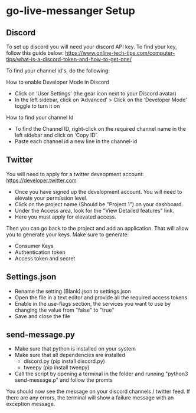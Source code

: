 # go-live-messanger Setup

## Discord

To set up discord you will need your discord API key. To find your key, follow this guide below:
https://www.online-tech-tips.com/computer-tips/what-is-a-discord-token-and-how-to-get-one/

To find your channel id's, do the following:

How to enable Developer Mode in Discord
* Click on ‘User Settings’ (the gear icon next to your Discord avatar)
* In the left sidebar, click on ‘Advanced’ > Click on the ‘Developer Mode’ toggle to turn it on

How to find your channel Id
* To find the Channel ID, right-click on the required channel name in the left sidebar and click on ‘Copy ID’.
* Paste each channel id a new line in the channel-id

## Twitter

You will need to apply for a twitter deveopment account: https://developer.twitter.com

* Once you have signed up the development account. You will need to elevate your permission level.
* Click on the project name (Should be "Project 1") on your dashboard.
* Under the Access area, look for the "View Detailed features" link.
* Here you must apply for elevated access.

Then you can go back to the project and add an application. That will allow you to generate your keys.
Make sure to generate:
* Consumer Keys
* Authentication token
* Access token and secret

## Settings.json

* Rename the setting (Blank).json to settings.json
* Open the file in a text editor and provide all the required access tokens
* Enable in the use-flags section, the services you want to use by changing the value from "false" to "true"
* Save and close the file

## send-message.py
* Make sure that python is installed on your system
* Make sure that all dependencies are installed
  * discord.py (pip install discord.py)
  * tweepy (pip install tweepy)
* Call the script by opening a terminal in the folder and running "python3 send-message.p" and follow the promts

You should now see the message on your discord channels /  twitter feed.
If there are any errors, the terminal will show a failure message with an exception message.